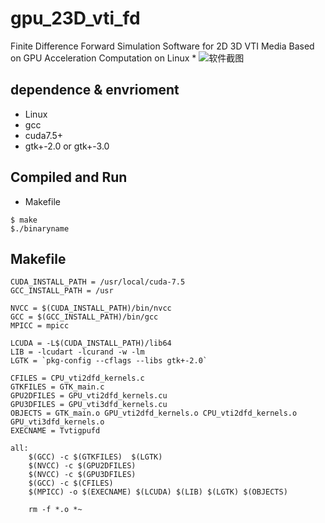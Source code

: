 # gpu_23D_vti_fd
Finite Difference Forward Simulation Software for 2D 3D VTI Media Based on GPU Acceleration Computation on Linux
*
![软件截图](screenshot.png)
## dependence & envrioment
* Linux
* gcc
* cuda7.5+
* gtk+-2.0 or gtk+-3.0

## Compiled and Run
* Makefile
```shell
$ make
$./binaryname
```
## Makefile
```shell
CUDA_INSTALL_PATH = /usr/local/cuda-7.5
GCC_INSTALL_PATH = /usr

NVCC = $(CUDA_INSTALL_PATH)/bin/nvcc
GCC = $(GCC_INSTALL_PATH)/bin/gcc
MPICC = mpicc

LCUDA = -L$(CUDA_INSTALL_PATH)/lib64
LIB = -lcudart -lcurand -w -lm
LGTK = `pkg-config --cflags --libs gtk+-2.0`

CFILES = CPU_vti2dfd_kernels.c
GTKFILES = GTK_main.c 
GPU2DFILES = GPU_vti2dfd_kernels.cu
GPU3DFILES = GPU_vti3dfd_kernels.cu
OBJECTS = GTK_main.o GPU_vti2dfd_kernels.o CPU_vti2dfd_kernels.o GPU_vti3dfd_kernels.o
EXECNAME = Tvtigpufd

all:
	$(GCC) -c $(GTKFILES)  $(LGTK)
	$(NVCC) -c $(GPU2DFILES)
	$(NVCC) -c $(GPU3DFILES)
	$(GCC) -c $(CFILES) 
	$(MPICC) -o $(EXECNAME) $(LCUDA) $(LIB) $(LGTK) $(OBJECTS)

	rm -f *.o *~
```

